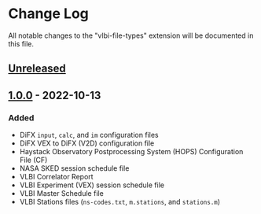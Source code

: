 # Change Log

All notable changes to the "vlbi-file-types" extension will be documented in this file.

## [Unreleased]

## [1.0.0] - 2022-10-13
### Added
- DiFX `input`, `calc`, and `im` configuration files
- DiFX VEX to DiFX (V2D) configuration file
- Haystack Observatory Postprocessing System (HOPS) Configuration File (CF)
- NASA SKED session schedule file
- VLBI Correlator Report
- VLBI Experiment (VEX) session schedule file
- VLBI Master Schedule file
- VLBI Stations files (`ns-codes.txt`, `m.stations`, and `stations.m`)

[Unreleased]: https://github.com/haftings/vscode-vlbi/compare/v1.0.0...HEAD
[1.0.0]: https://github.com/haftings/vscode-vlbi/releases/tag/v1.0.0
